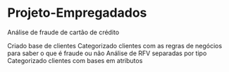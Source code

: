 # Projeto-Empregadados

Análise de fraude de cartão de crédito

Criado base de clientes
Categorizado clientes com as regras de negócios para saber o que é fraude ou não
Análise de RFV separadas por tipo
Categorizado clientes com bases em atributos
